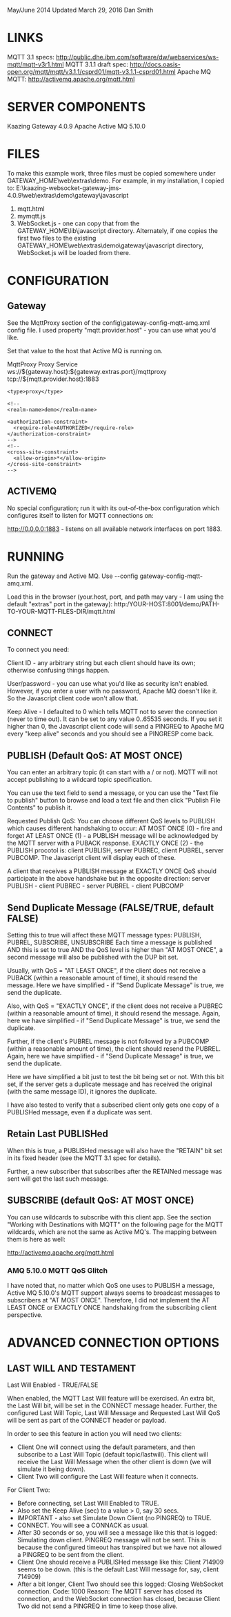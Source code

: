 May/June 2014
Updated March 29, 2016
Dan Smith

# LINKS

MQTT 3.1 specs:
http://public.dhe.ibm.com/software/dw/webservices/ws-mqtt/mqtt-v3r1.html
MQTT 3.1.1 draft spec:
http://docs.oasis-open.org/mqtt/mqtt/v3.1.1/csprd01/mqtt-v3.1.1-csprd01.html
Apache MQ MQTT:
http://activemq.apache.org/mqtt.html

# SERVER COMPONENTS

Kaazing Gateway 4.0.9
Apache Active MQ 5.10.0

# FILES

To make this example work, three files must be copied somewhere under GATEWAY_HOME\web\extras\demo.
For example, in my installation, I copied to:
E:\kaazing-websocket-gateway-jms-4.0.9\web\extras\demo\gateway\javascript

1. mqtt.html
2. mymqtt.js
3. WebSocket.js - one can copy that from the GATEWAY_HOME\lib\javascript directory. Alternately, if one copies the first two files to the existing GATEWAY_HOME\web\extras\demo\gateway\javascript directory, WebSocket.js will be loaded from there.

# CONFIGURATION

## Gateway

See the MqttProxy section of the config\gateway-config-mqtt-amq.xml config file. I used property "mqtt.provider.host" - you can use what you'd like. 

Set that value to the host that Active MQ is running on.

  <service>
    <name>MqttProxy</name>
    <description>Proxy Service</description>
    <accept>ws://${gateway.host}:${gateway.extras.port}/mqttproxy</accept>
	<connect>tcp://${mqtt.provider.host}:1883</connect>

    <type>proxy</type>

    <!--
    <realm-name>demo</realm-name>

    <authorization-constraint>
      <require-role>AUTHORIZED</require-role>
    </authorization-constraint>
    -->
    <!--
    <cross-site-constraint>
      <allow-origin>*</allow-origin>
    </cross-site-constraint>
    -->
  </service>

## ACTIVEMQ 

No special configuration; run it with its out-of-the-box configuration which configures itself
to listen for MQTT connections on:

http://0.0.0.0:1883 - listens on all available network interfaces on port 1883.

# RUNNING

Run the gateway and Active MQ. Use --config gateway-config-mqtt-amq.xml.

Load this in the browser (your.host, port, and path may vary - I am using the default
"extras" port in the gateway):
http:/YOUR-HOST:8001/demo/PATH-TO-YOUR-MQTT-FILES-DIR/mqtt.html

## CONNECT

To connect you need:

Client ID - any arbitrary string but each client should have its own; otherwise confusing things happen.

User/password - you can use what you'd like as security isn't enabled. However, if you enter a user with no password, Apache MQ doesn't like it. So the Javascript client code won't allow that.

Keep Alive - I defaulted to 0 which tells MQTT not to sever the connection (never to time out).
It can be set to any value 0..65535 seconds. If you set it higher than 0, the Javascript client code will send a PINGREQ to Apache MQ every "keep alive" seconds and
you should see a PINGRESP come back.

## PUBLISH (Default QoS: AT MOST ONCE)

You can enter an arbitrary topic (it can start with a / or not). MQTT will not accept publishing to a wildcard topic specification.

You can use the text field to send a message, or you can use the "Text file to publish" button to browse and load a text file and then click "Publish File Contents" to publish it.

Requested Publish QoS:
You can choose different QoS levels to PUBLISH which causes different handshaking to occur:
AT MOST ONCE (0) - fire and forget
AT LEAST ONCE (1) - a PUBLISH message will be acknowledged by the MQTT server with a PUBACK response.
EXACTLY ONCE (2) - the PUBLISH procotol is:
client PUBLISH, server PUBREC, client PUBREL, server PUBCOMP.
The Javascript client will display each of these.

A client that receives a PUBLISH message at EXACTLY ONCE QoS should participate in the above
handshake but in the opposite direction:
server PUBLISH - client PUBREC - server PUBREL - client PUBCOMP

## Send Duplicate Message (FALSE/TRUE, default FALSE)

Setting this to true will affect these MQTT message types:
PUBLISH, PUBREL, SUBSCRIBE, UNSUBSCRIBE
Each time a message is published AND this is set to true AND the QoS level is higher than "AT MOST ONCE", a second message will also be published with the DUP bit set.

Usually, with QoS = "AT LEAST ONCE", if the client does not receive a PUBACK (within a reasonable amount of time), it should resend the message. Here we have simplified - if "Send Duplicate Message" is true, we send the duplicate.

Also, with QoS = "EXACTLY ONCE", if the client does not receive a PUBREC (within a reasonable amount of time), it should resend the message. Again, here we have simplified - if "Send Duplicate Message" is true, we send the duplicate. 

Further, if the client's PUBREL message is not followed by a PUBCOMP (within a reasonable amount of time), the client should resend the PUBREL. Again, here we have simplified - if "Send Duplicate Message" is true, we send the duplicate.

Here we have simplified a bit just to test the bit being set or not. With this bit set, if the server gets a duplicate message and has received the original (with the same message ID), it ignores the duplicate.

I have also tested to verify that a subscribed client only gets one copy of a PUBLISHed message, even if a duplicate was sent.

## Retain Last PUBLISHed

When this is true, a PUBLISHed message will also have the "RETAIN" bit set in its fixed header (see the MQTT 3.1 spec for details).

Further, a new subscriber that subscribes after the RETAINed message was sent will get the last such message.

## SUBSCRIBE (default QoS: AT MOST ONCE)

You can use wildcards to subscribe with this client app. See the section "Working with Destinations with MQTT" on the following page for the MQTT wildcards, which are not the same as Active MQ's. The mapping between them is here as well:

http://activemq.apache.org/mqtt.html

### AMQ 5.10.0 MQTT QoS Glitch

I have noted that, no matter which QoS one uses to PUBLISH a message, Active MQ 5.10.0's MQTT support always seems to broadcast messages to subscribers at "AT MOST ONCE". Therefore, I did not implement the AT LEAST ONCE or EXACTLY ONCE handshaking from the subscribing client perspective.

# ADVANCED CONNECTION OPTIONS

## LAST WILL AND TESTAMENT

Last Will Enabled - TRUE/FALSE

When enabled, the MQTT Last Will feature will be exercised. An extra bit, the Last Will bit, will be set in the CONNECT message header.
Further, the configured Last Will Topic, Last Will Message and Requested Last Will QoS will be sent as part of the CONNECT header or payload.

In order to see this feature in action you will need two clients:
- Client One will connect using the default parameters, and then subscribe to a Last Will Topic (default topic/lastwill).
This client will receive the Last Will Message when the other client is down (we will simulate it being down).
- Client Two will configure the Last Will feature when it connects.

For Client Two:
- Before connecting, set Last Will Enabled to TRUE.
- Also set the Keep Alive (sec) to a value > 0, say 30 secs.
- IMPORTANT - also set Simulate Down Client (no PINGREQ) to TRUE.
- CONNECT. You will see a CONNACK as usual.
- After 30 seconds or so, you will see a message like this that is logged:
Simulating down client. PINGREQ message will not be sent.
This is because the configured timeout has transpired but we have not allowed a PINGREQ to be sent from the client.
- Client One should receive a PUBLISHed message like this:
Client 714909 seems to be down. (this is the default Last Will message for, say, client 714909)
- After a bit longer, Client Two should see this logged:
Closing WebSocket connection. Code: 1000 Reason:
The MQTT server has closed its connection, and the WebSocket connection has closed, because Client Two did not send a PINGREQ in time to keep those alive.
